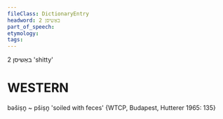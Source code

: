 ```yaml
---
fileClass: DictionaryEntry
headword: באַשיסן 2
part_of_speech: 
etymology: 
tags: 
---
```

באַשיסן 2
'shitty'

WESTERN
========

bəšiṣn̥ ~ pšiṣn̥ 'soiled with feces' {WTCP, Budapest, Hutterer 1965: 135}
